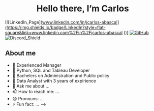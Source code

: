 <div align="center">
<h1 align="center"> Hello there, I’m Carlos
</div>

[![LinkedIn_Page](www.linkedin.com/in/jcarlos-abascal](https://img.shields.io/badge/LinkedIn?style=flat-square&link=www.linkedin.com%2Fin%2Fjcarlos-abascal
))]
[![GitHub](https://img.shields.io/github/followers/arentilien?style=social)](https://github.com/Arentilien)
![Discord_Shield](https://discord.com/api/guilds/1419811102371348634/widget.png?style=shield)

## About me

- 🔭 Experienced Manager
- 🌱 Python, SQL and Tableau Developer
- 👯 Bachelers on Administration and Public policy
- 🤔 Data Analyst with 3 years of expirience
- 💬 Ask me about ...
- 📫 How to reach me: ...
- 😄 Pronouns: ...
- ⚡ Fun fact: ...
-->
